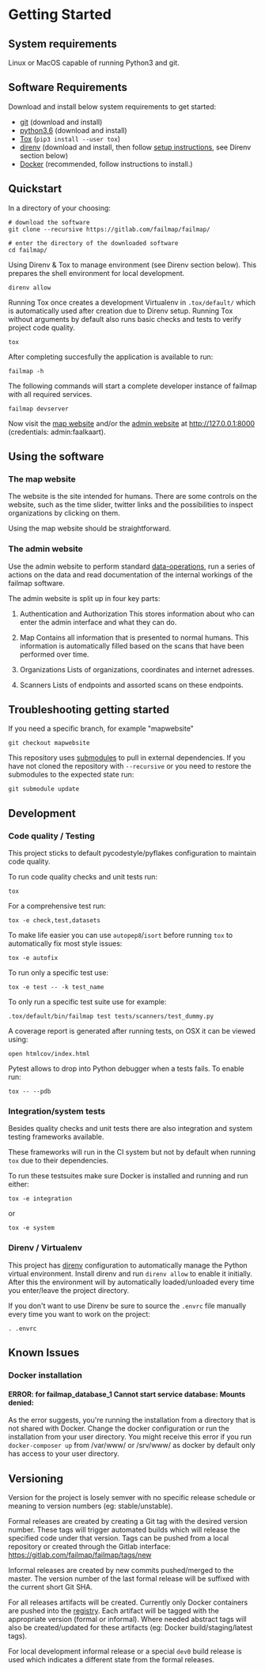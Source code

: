 # Getting Started

## System requirements

Linux or MacOS capable of running Python3 and git.

## Software Requirements

Download and install below system requirements to get started:

- [git](https://git-scm.com/downloads) (download and install)
- [python3.6](https://www.python.org/downloads/) (download and install)
- [Tox](http://tox.readthedocs.io/) (`pip3 install --user tox`)
- [direnv](https://direnv.net/) (download and install, then follow [setup instructions](https://direnv.net/), see Direnv section below)
- [Docker](https://docs.docker.com/engine/installation/) (recommended, follow instructions to install.)

## Quickstart

In a directory of your choosing:

    # download the software
    git clone --recursive https://gitlab.com/failmap/failmap/

    # enter the directory of the downloaded software
    cd failmap/

Using Direnv & Tox to manage environment (see Direnv section below). This prepares the shell environment for local development.

    direnv allow

Running Tox once creates a development Virtualenv in `.tox/default/` which is automatically used after creation due to Direnv setup. Running Tox without arguments by default also runs basic checks and tests to verify project code quality.

    tox

After completing succesfully the application is available to run:

    failmap -h

The following commands will start a complete developer instance of failmap with all required services.

    failmap devserver

Now visit the [map website](http://127.0.0.1:8000/) and/or the
[admin website](http://127.0.0.1:8000/admin/) at http://127.0.0.1:8000 (credentials: admin:faalkaart).

## Using the software

### The map website

The website is the site intended for humans. There are some controls on the website, such as the
time slider, twitter links and the possibilities to inspect organizations by clicking on them.

Using the map website should be straightforward.

### The admin website

Use the admin website to perform standard [data-operations](https://en.wikipedia.org/wiki/Create,_read,_update_and_delete),
run a series of actions on the data and read documentation of the internal workings of the failmap software.

The admin website is split up in four key parts:
1. Authentication and Authorization
This stores information about who can enter the admin interface and what they can do.

2. Map
Contains all information that is presented to normal humans.
This information is automatically filled based on the scans that have been performed over time.

3. Organizations
Lists of organizations, coordinates and internet adresses.

4. Scanners
Lists of endpoints and assorted scans on these endpoints.


## Troubleshooting getting started

If you need a specific branch, for example "mapwebsite"

    git checkout mapwebsite

This repository uses [submodules](https://git-scm.com/docs/git-submodule) to pull in
external dependencies. If you have not cloned the repository with `--recursive` or you need to
restore the submodules to the expected state run:

    git submodule update

## Development

### Code quality / Testing

This project sticks to default pycodestyle/pyflakes configuration to maintain code quality.

To run code quality checks and unit tests run:

    tox

For a comprehensive test run:

    tox -e check,test,datasets

To make life easier you can use `autopep8`/`isort` before running `tox` to automatically fix most style issues:

    tox -e autofix

To run only a specific test use:

    tox -e test -- -k test_name

To only run a specific test suite use for example:

    .tox/default/bin/failmap test tests/scanners/test_dummy.py

A coverage report is generated after running tests, on OSX it can be viewed using:

    open htmlcov/index.html

Pytest allows to drop into Python debugger when a tests fails. To enable run:

    tox -- --pdb

### Integration/system tests
Besides quality checks and unit tests there are also integration and system testing frameworks available.

These frameworks will run in the CI system but not by default when running `tox` due to their dependencies.

To run these testsuites make sure Docker is installed and running and run either:

    tox -e integration

or

    tox -e system

### Direnv / Virtualenv

This project has [direnv](https://direnv.net/) configuration to automatically manage the Python
virtual environment. Install direnv and run `direnv allow` to enable it initially. After this the environment will by automatically loaded/unloaded every time you enter/leave the project directory.

If you don't want to use Direnv be sure to source the `.envrc` file manually every time you want to work on the project:

    . .envrc

## Known Issues

### Docker installation

#### ERROR: for failmap_database_1  Cannot start service database: Mounts denied:
As the error suggests, you're running the installation from a directory that is not shared with Docker. Change the docker configuration or run the installation from your user directory. You might receive this error if you run `docker-composer up` from /var/www/ or /srv/www/ as docker by default only has access to your user directory.


## Versioning

Version for the project is losely semver with no specific release schedule or meaning to version numbers (eg: stable/unstable).

Formal releases are created by creating a Git tag with the desired version number. These tags will trigger automated builds which will release the specified code under that version. Tags can be pushed from a local repository or created through the Gitlab interface: https://gitlab.com/failmap/failmap/tags/new

Informal releases are created by new commits pushed/merged to the master. The version number of the last formal release will be suffixed with the current short Git SHA.

For all releases artifacts will be created. Currently only Docker containers are pushed into the [registry](https://gitlab.com/failmap/failmap/container_registry). Each artifact will be tagged with the appropriate version (formal or informal). Where needed abstract tags will also be created/updated for these artifacts (eg: Docker build/staging/latest tags).

For local development informal release or a special `dev0` build release is used which indicates a different state from the formal releases.
